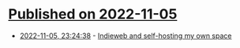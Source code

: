 # [Published on 2022-11-05](index.md)

* [2022-11-05, 23:24:38](https://news.ycombinator.com/item?id=33487018) - [Indieweb and self-hosting my own space](https://axbom.com/indieweb/)
